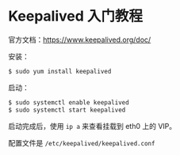 # Keepalived 入门教程

官方文档：https://www.keepalived.org/doc/

安装：

```bash
$ sudo yum install keepalived
```

启动：

```bash
$ sudo systemctl enable keepalived
$ sudo systemctl start keepalived
```

启动完成后，使用 `ip a` 来查看挂载到 eth0 上的 VIP。

配置文件是 `/etc/keepalived/keepalived.conf`

